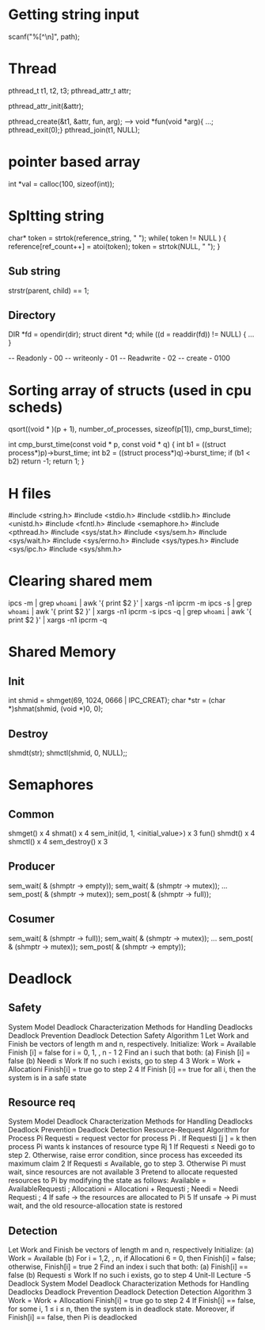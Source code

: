# Getting string input
scanf("%[^\n]", path);

# Thread
pthread_t t1, t2, t3;
pthread_attr_t attr;
    
pthread_attr_init(&attr);

pthread_create(&t1, &attr, fun, arg); --> void *fun(void *arg){ ...; pthread_exit(0);}
pthread_join(t1, NULL);

# pointer based array
int *val = calloc(100, sizeof(int));

# Spltting string
char* token = strtok(reference_string, " ");
    while( token != NULL ) {
        reference[ref_count++] = atoi(token);
        token = strtok(NULL, " ");
    }

## Sub string
strstr(parent, child) == 1;

## Directory

DIR *fd = opendir(dir);
struct dirent *d;
while ((d = readdir(fd)) != NULL) { ... }

-- Readonly - 00
-- writeonly - 01
-- Readwrite - 02
-- create - 0100

# Sorting array of structs (used in cpu scheds)
qsort((void * )(p + 1), number_of_processes, sizeof(p[1]), cmp_burst_time);

int cmp_burst_time(const void * p, const void * q) {
    int b1 = ((struct process*)p)->burst_time;
    int b2 = ((struct process*)q)->burst_time;
    if (b1 < b2) return -1;
    return 1;
}

# H files
#include <string.h>
#include <stdio.h>
#include <stdlib.h>
#include <unistd.h>
#include <fcntl.h> 
#include <semaphore.h>
#include <pthread.h>
#include <sys/stat.h>
#include <sys/sem.h>
#include <sys/wait.h>
#include <sys/errno.h>
#include <sys/types.h>
#include <sys/ipc.h>
#include <sys/shm.h>

# Clearing shared mem
ipcs -m | grep `whoami` | awk '{ print $2 }' | xargs -n1 ipcrm -m
ipcs -s | grep `whoami` | awk '{ print $2 }' | xargs -n1 ipcrm -s
ipcs -q | grep `whoami` | awk '{ print $2 }' | xargs -n1 ipcrm -q

# Shared Memory
## Init
int shmid = shmget(69, 1024, 0666 | IPC_CREAT);
char *str = (char *)shmat(shmid, (void *)0, 0);

## Destroy
shmdt(str);
shmctl(shmid, 0, NULL);;

# Semaphores

## Common 
shmget() x 4
shmat() x 4
sem_init(id, 1, <initial_value>) x 3
fun()
shmdt() x 4
shmctl() x 4
sem_destroy() x 3

## Producer
sem_wait( & (shmptr -> empty));
sem_wait( & (shmptr -> mutex));
...
sem_post( & (shmptr -> mutex));
sem_post( & (shmptr -> full));

## Cosumer
sem_wait( & (shmptr -> full));
sem_wait( & (shmptr -> mutex));
...
sem_post( & (shmptr -> mutex));
sem_post( & (shmptr -> empty));

# Deadlock

## Safety
System Model Deadlock Characterization Methods for Handling Deadlocks Deadlock Prevention Deadlock Detection
Safety Algorithm
1 Let Work and Finish be vectors of length m and n,
respectively. Initialize:
Work = Available
Finish [i] = false for i = 0, 1, , n - 1
2 Find an i such that both:
(a) Finish [i] = false
(b) Needi ≤ Work
If no such i exists, go to step 4
3 Work = Work + Allocationi
Finish[i] = true
go to step 2
4 If Finish [i] == true for all i, then the system is in a safe
state

## Resource req
System Model Deadlock Characterization Methods for Handling Deadlocks Deadlock Prevention Deadlock Detection
Resource-Request Algorithm for Process Pi
Requesti = request vector for process Pi . If Requesti [j ] = k
then process Pi wants k instances of resource type Rj
1 If Requesti ≤ Needi go to step 2. Otherwise, raise error
condition, since process has exceeded its maximum claim
2 If Requesti ≤ Available, go to step 3. Otherwise Pi must
wait, since resources are not available
3 Pretend to allocate requested resources to Pi by modifying
the state as follows:
Available = AvailableRequesti ;
Allocationi = Allocationi + Requesti ;
Needi = Needi Requesti ;
4 If safe → the resources are allocated to Pi
5 If unsafe → Pi must wait, and the old resource-allocation
state is restored

## Detection

Let Work and Finish be vectors of length m and n,
respectively Initialize: (a) Work = Available
(b) For i = 1,2, , n, if Allocationi 6 = 0, then
Finish[i] = false; otherwise, Finish[i] = true
2 Find an index i such that both:
(a) Finish[i] == false
(b) Requesti ≤ Work
If no such i exists, go to step 4
Unit-II Lecture -5
Deadlock
System Model Deadlock Characterization Methods for Handling Deadlocks Deadlock Prevention Deadlock Detection
Detection Algorithm
3 Work = Work + Allocationi
Finish[i] = true
go to step 2
4 If Finish[i] == false, for some i, 1 ≤ i ≤ n, then the system
is in deadlock state. Moreover, if Finish[i] == false, then Pi
is deadlocked